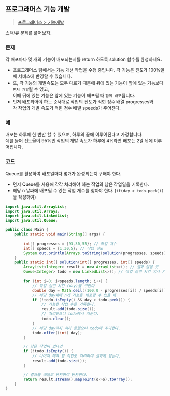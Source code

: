 ## 프로그래머스 기능 개발
> [프로그래머스 > 기능개발](https://school.programmers.co.kr/learn/courses/30/lessons/42586)

스택/큐 문제를 풀어보자.

### 문제
각 배포마다 몇 개의 기능이 배포되는지를 return 하도록 solution 함수를 완성하세요.
+ 프로그래머스 팀에서는 기능 개선 작업을 수행 중입니다. 각 기능은 진도가 100%일 때 서비스에 반영할 수 있습니다.
+ 또, 각 기능의 개발속도는 모두 다르기 때문에 뒤에 있는 기능이 앞에 있는 기능보다 `먼저 개발`될 수 있고, <br> 이때 뒤에 있는 기능은 앞에 있는 기능이 배포될 때 `함께 배포`됩니다.
+ 먼저 배포되어야 하는 순서대로 작업의 진도가 적힌 정수 배열 progresses와  <br> 각 작업의 개발 속도가 적힌 정수 배열 speeds가 주어진다.

### 예
배포는 하루에 한 번만 할 수 있으며, 하루의 끝에 이루어진다고 가정합니다.  <br>
예를 들어 진도율이 95%인 작업의 개발 속도가 하루에 4%라면 배포는 2일 뒤에 이루어집니다.


### 코드
Queue를 활용하여 배포일마다 몇개가 완성되는지 구해야 한다.
+ 먼저 Queue를 사용해 각각 처리해야 하는 작업의 남은 작업일을 기록한다.
+ 해당 n 날짜에 배포될 수 있는 작업 개수를 찾아야 한다.  (`if(day > todo.peek())`을 작성하여)
```java
import java.util.ArrayList;
import java.util.Arrays;
import java.util.LinkedList;
import java.util.Queue;

public class Main {
    public static void main(String[] args) {

        int[] progresses = {93,30,55}; // 작업 개수
        int[] speeds = {1,30,5}; // 작업 진도
        System.out.println(Arrays.toString(solution(progresses, speeds)));
    }
    public static int[] solution(int[] progresses, int[] speeds) {
        ArrayList<Integer> result = new ArrayList<>(); // 결과 담을 곳
        Queue<Integer> todo = new LinkedList<>(); // 작업 걸린 시간 임시 기록할 저장소

        for (int i=0; i<speeds.length; i++) {
            // 작업 걸린 시간 (day)를 구한다
            double day = Math.ceil((100.0 - progresses[i]) / speeds[i]);
            // 해당 day째에 n개 기능을 배포할 수 있을 때
            if (!todo.isEmpty() && day > todo.peek()) {
                // 가능한 작업 수를 기록한다.
                result.add(todo.size());
                // 처리했으니 todo에서 지운다.
                todo.clear();
            }
            // 해당 day까지 처리 못했으니 todo에 추가한다.
            todo.offer((int) day);
        }

        // 남은 작업이 있다면
        if (!todo.isEmpty()) {
            // 나머지 해야 할 작업도 처리하여 결과에 담는다.
            result.add(todo.size());
        }

        // 결과를 배열로 변환하여 반환한다.
        return result.stream().mapToInt(o->o).toArray();
    }
}
```
